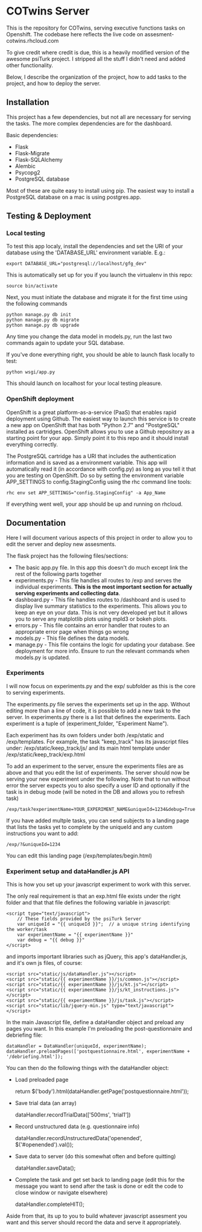 # COTwins Server
This is the repository for COTwins, serving executive functions tasks on Openshift. The codebase here reflects the live code on assesment-cotwins.rhcloud.com 


To give credit where credit is due, this is a heavily modified version of the awesome psiTurk project. I stripped all the stuff I didn't need and added other functionality. 

Below, I describe the organization of the project, how to add tasks to the project, and how to deploy the server. 

## Installation
This project has a few dependencies, but  not all are necessary for serving the tasks. The more complex dependencies are for the dashboard.

Basic dependencies:

* Flask
* Flask-Migrate
* Flask-SQLAlchemy
* Alembic
* Psycopg2
* PostgreSQL database

Most of these are quite easy to install using pip. The easiest way to install a PostgreSQL database on a mac is using postgres.app. 

## Testing & Deployment
### Local testing
To test this app localy, install the dependencies and set the URI of your database using the 'DATABASE_URL' environment variable. E.g.:

    export DATABASE_URL="postgresql://localhost/gfg_dev"
This is automatically set up for you if you launch the virtualenv in this repo:

    source bin/activate

Next, you must initiate the database and migrate it for the first time using the following commands

    python manage.py db init
    python manage.py db migrate
    python manage.py db upgrade
    
Any time you change the data model in models.py, run the last two commands again to update your SQL database. 

If you've done everything right, you should be able to launch flask locally to test:

    python wsgi/app.py
   
This should launch on localhost for your local testing pleasure. 
	
### OpenShift deployment
OpenShift is a great platform-as-a-service (PaaS) that enables rapid deployment using Github. The easiest way to launch this service is to create a new app on OpenShift that has both "Python 2.7" and "PostgreSQL" installed as cartridges. OpenShift allows you to use a Github repository as a starting point for your app. Simply point it to this repo and it should install everything correctly. 

The PostgreSQL cartridge has a URI that includes the authentication information and is saved as a environment variable. This app will automatically read it (in accordance with config.py) as long as you tell it that you are testing on OpenShift. Do so by setting the environment variable APP_SETTINGS to config.StagingConfig using the rhc command line tools:

    rhc env set APP_SETTINGS="config.StagingConfig" -a App_Name
    
 If everything went well, your app should be up and running on rhcloud. 

## Documentation
Here I will document various aspects of this project in order to allow you to edit the server and deploy new assesments. 

The flask project has the following files/sections:

 * The basic app.py file. In this app this doesn't do much except link the rest of the following parts together
 * experiments.py - This file handles all routes to /exp and serves the individual experiments. **This is the most important section for actually serving experiments and collecting data**.
 * dashboard.py - This file handles routes to /dashboard and is used to display live summary statistics to the experiments. This allows you to keep an eye on your data. This is not very developed yet but it allows you to serve any matplotlib plots using mpld3 or bokeh plots. 
 * errors.py - This file contains an error handler that routes to an appropriate error page when things go wrong
 * models.py - This file defines the data models. 
 * manage.py - This file contains the logic for updating your database. See deployment for more info. Ensure to run the relevant commands when models.py is updated.

### Experiments
I will now focus on experiments.py and the exp/ subfolder as this is the core to serving experiments. 

The experiments.py file serves the experiments set up in the app. Without editing more than a line of code, it is possible to add a new task to the server. In experiments.py there is a list that defines the experiments. Each experiment is a tuple of (experiment_folder, "Experiment Name"). 

Each experiment has its own folders under both /exp/static and /exp/templates. For example, the task "keep_track" has its javascript files under:
/exp/static/keep_track/js/
and its main html template under
/exp/static/keep_track/exp.html

To add an experiment to the server, ensure the experiments files are as above and that you edit the list of experiments. The server should now be serving your new experiment under the following. Note that to run without error the server expects you to also specify a user ID and optionally if the task is in debug mode (will be noted in the DB and allows you to refresh task)

	/exp/task?experimentName=YOUR_EXPERIMENT_NAME&uniqueId=1234&debug=True
	
If you have added multple tasks, you can send subjects to a landing page that lists the tasks yet to complete by the uniqueId and any custom instructions you want to add:

	/exp/?&uniqueId=1234
	
You can edit this landing page (/exp/templates/begin.html)

### Experiment setup and dataHandler.js API
This is how you set up your javascript experiment to work with this server. 

The only real requirement is that an exp.html file exists under the right folder and that that file defines the following variable in javascript:

	<script type="text/javascript">
		// These fields provided by the psiTurk Server
		var uniqueId = "{{ uniqueId }}";  // a unique string identifying the worker/task
		var experimentName = "{{ experimentName }}"
		var debug = "{{ debug }}"
	</script>

and imports important libraries such as jQuery,  this app's dataHandler.js, and it's own js files, of course:

	<script src="static/js/dataHandler.js"></script>
	<script src="static/{{ experimentName }}/js/common.js"></script>
	<script src="static/{{ experimentName }}/js/kt.js"></script>
	<script src="static/{{ experimentName }}/js/kt_instructions.js"></script>
	<script src="static/{{ experimentName }}/js/task.js"></script>
	<script src="static/lib/jquery-min.js" type="text/javascript"> </script>

In the main Javascript file, define a dataHandler object and preload any pages you want.
In this example I'm preloading the post-questionnaire and debriefing file:

	dataHandler = DataHandler(uniqueId, experimentName);
	dataHandler.preloadPages(['postquestionnaire.html', experimentName + '/debriefing.html']);

You can then do the following things with the dataHandler object:

* Load preloaded page

	return $('body').html(dataHandler.getPage('postquestionnaire.html'));
* Save trial data (an array)

	dataHandler.recordTrialData(['500ms', 'trial1'])
- Record unstructured data (e.g. questionnaire info)

	dataHandler.recordUnstructuredData('openended', $('#openended').val());
* Save data to server (do this somewhat often and before quitting)

	dataHandler.saveData();
* Complete the task and get set back to landing page (edit this for the message you want to send after the task is done or edit the code to close window or navigate elsewhere)

	dataHandler.completeHIT();
	
Aside from that, its up to you to build whatever javascript assesment you want and this server should record the data and serve it appropriately. 
